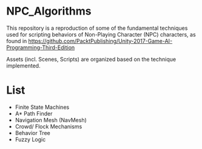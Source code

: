# NPC_Algorithms

This repository is a reproduction of some of the fundamental techniques used for scripting behaviors of Non-Playing Character (NPC) characters, as found in https://github.com/PacktPublishing/Unity-2017-Game-AI-Programming-Third-Edition

Assets (incl. Scenes, Scripts) are organized based on the technique implemented.

# List

- Finite State Machines
- A* Path Finder
- Navigation Mesh (NavMesh)
- Crowd/ Flock Mechanisms
- Behavior Tree
- Fuzzy Logic
